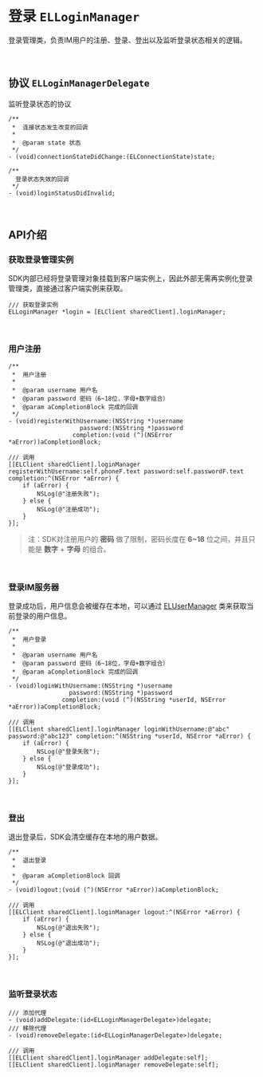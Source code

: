 <!-- toc -->
# 登录 `ELLoginManager`

登录管理类，负责IM用户的注册、登录、登出以及监听登录状态相关的逻辑。

<br />

## 协议 `ELLoginManagerDelegate`
监听登录状态的协议

```objc
/**
 *  连接状态发生改变的回调
 *
 *  @param state 状态
 */
- (void)connectionStateDidChange:(ELConnectionState)state;

/**
  登录状态失效的回调
 */
- (void)loginStatusDidInvalid;
```

<br />

## API介绍

### 获取登录管理实例
SDK内部已经将登录管理对象挂载到客户端实例上，因此外部无需再实例化登录管理类，直接通过客户端实例来获取。
```objc
/// 获取登录实例
ELLoginManager *login = [ELClient sharedClient].loginManager;
```
<br />

### 用户注册

```objc
/**
 *  用户注册
 *
 *  @param username 用户名
 *  @param password 密码（6~18位，字母+数字组合）
 *  @param aCompletionBlock 完成的回调
 */
- (void)registerWithUsername:(NSString *)username
                    password:(NSString *)password
                  completion:(void (^)(NSError *aError))aCompletionBlock;
   
/// 调用 
[[ELClient sharedClient].loginManager registerWithUsername:self.phoneF.text password:self.passwordF.text completion:^(NSError *aError) {
    if (aError) { 
        NSLog(@"注册失败");
    } else {
        NSLog(@"注册成功");
    }
}];
```
> 注：SDK对注册用户的 **密码** 做了限制，密码长度在 **6~18** 位之间，并且只能是 **数字** + **字母** 的组合。

<br />

### 登录IM服务器
登录成功后，用户信息会被缓存在本地，可以通过 [ELUserManager](./sdk_user.md) 类来获取当前登录的用户信息。

```objc
/**
 *  用户登录
 *
 *  @param username 用户名
 *  @param password 密码（6~18位，字母+数字组合）
 *  @param aCompletionBlock 完成的回调
 */
- (void)loginWithUsername:(NSString *)username
                 password:(NSString *)password
               completion:(void (^)(NSString *userId, NSError *aError))aCompletionBlock;
   
/// 调用    
[[ELClient sharedClient].loginManager loginWithUsername:@"abc" password:@"abc123" completion:^(NSString *userId, NSError *aError) {
    if (aError) { 
        NSLog(@"登录失败");
    } else {
        NSLog(@"登录成功");
    }
}];
```

<br />

### 登出
退出登录后，SDK会清空缓存在本地的用户数据。

```objc
/**
 *  退出登录
 *
 *  @param aCompletionBlock 回调
 */
- (void)logout:(void (^)(NSError *aError))aCompletionBlock;

/// 调用 
[[ELClient sharedClient].loginManager logout:^(NSError *aError) {
    if (aError) { 
        NSLog(@"退出失败");
    } else {
        NSLog(@"退出成功");
    }
}];
```

<br />

### 监听登录状态

```objc
/// 添加代理
- (void)addDelegate:(id<ELLoginManagerDelegate>)delegate;
/// 移除代理
- (void)removeDelegate:(id<ELLoginManagerDelegate>)delegate;

/// 调用
[[ELClient sharedClient].loginManager addDelegate:self];
[[ELClient sharedClient].loginManager removeDelegate:self];
```